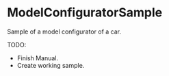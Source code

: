# ModelConfiguratorSample
Sample of a model configurator of a  car.

TODO:
 - Finish Manual.
 - Create working sample.
